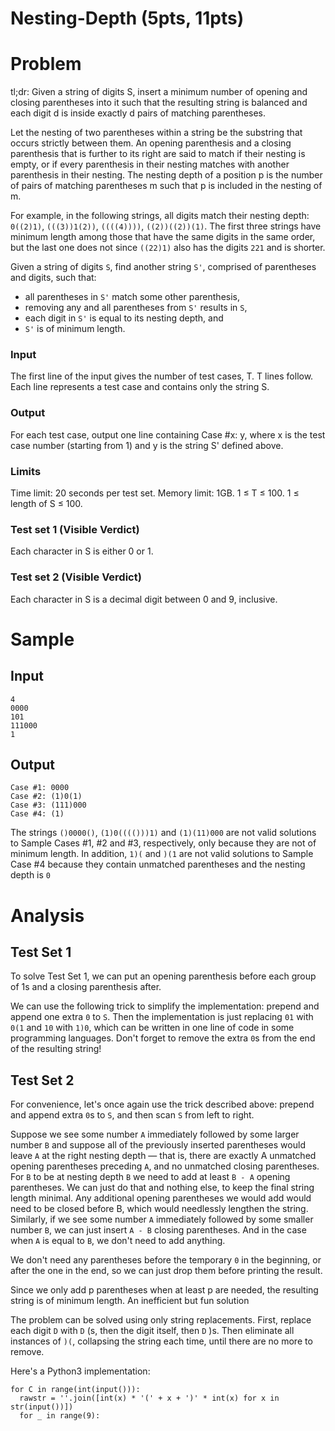 # Nesting-Depth (5pts, 11pts)

# Problem

tl;dr: Given a string of digits S, insert a minimum number of opening and closing parentheses into it such that the resulting string is balanced and each digit d is inside exactly d pairs of matching parentheses.

Let the nesting of two parentheses within a string be the substring that occurs strictly between them. An opening parenthesis and a closing parenthesis that is further to its right are said to match if their nesting is empty, or if every parenthesis in their nesting matches with another parenthesis in their nesting. The nesting depth of a position p is the number of pairs of matching parentheses m such that p is included in the nesting of m.

For example, in the following strings, all digits match their nesting depth: `0((2)1)`, `(((3))1(2))`, `((((4))))`, `((2))((2))(1)`. The first three strings have minimum length among those that have the same digits in the same order, but the last one does not since `((22)1)` also has the digits `221` and is shorter.

Given a string of digits `S`, find another string `S'`, comprised of parentheses and digits, such that:

- all parentheses in `S'` match some other parenthesis,
- removing any and all parentheses from `S'` results in `S`,
- each digit in `S'` is equal to its nesting depth, and
- `S'` is of minimum length.

### Input

The first line of the input gives the number of test cases, T. T lines follow. Each line represents a test case and contains only the string S.
### Output

For each test case, output one line containing Case #x: y, where x is the test case number (starting from 1) and y is the string S' defined above.
### Limits

Time limit: 20 seconds per test set.
Memory limit: 1GB.
1 ≤ T ≤ 100.
1 ≤ length of S ≤ 100.

### Test set 1 (Visible Verdict)
Each character in S is either 0 or 1.

### Test set 2 (Visible Verdict)
Each character in S is a decimal digit between 0 and 9, inclusive.

# Sample

## Input 
```
4
0000
101
111000
1
```
  
## Output
```
Case #1: 0000
Case #2: (1)0(1)
Case #3: (111)000
Case #4: (1)
```
  

The strings `()0000()`, `(1)0(((()))1)` and `(1)(11)000` are not valid solutions to Sample Cases #1, #2 and #3, respectively, only because they are not of minimum length. In addition, `1)(` and `)(1` are not valid solutions to Sample Case #4 because they contain unmatched parentheses and the nesting depth is `0`


# Analysis

## Test Set 1

To solve Test Set 1, we can put an opening parenthesis before each group of 1s and a closing parenthesis after.

We can use the following trick to simplify the implementation: prepend and append one extra `0` to `S`. Then the implementation is just replacing `01` with `0(1` and `10` with `1)0`, which can be written in one line of code in some programming languages. Don't forget to remove the extra `0`s from the end of the resulting string!

## Test Set 2

For convenience, let's once again use the trick described above: prepend and append extra `0`s to `S`, and then scan `S` from left to right.

Suppose we see some number `A` immediately followed by some larger number `B` and suppose all of the previously inserted parentheses would leave `A` at the right nesting depth — that is, there are exactly A unmatched opening parentheses preceding `A`, and no unmatched closing parentheses. For `B` to be at nesting depth `B` we need to add at least `B - A` opening parentheses. We can just do that and nothing else, to keep the final string length minimal. Any additional opening parentheses we would add would need to be closed before B, which would needlessly lengthen the string. Similarly, if we see some number `A` immediately followed by some smaller number `B`, we can just insert `A - B` closing parentheses. And in the case when `A` is equal to `B`, we don't need to add anything.

We don't need any parentheses before the temporary `0` in the beginning, or after the one in the end, so we can just drop them before printing the result.

Since we only add p parentheses when at least p are needed, the resulting string is of minimum length.
An inefficient but fun solution

The problem can be solved using only string replacements. First, replace each digit `D` with `D` (s, then the digit itself, then `D` )s. Then eliminate all instances of `)(`, collapsing the string each time, until there are no more to remove.

Here's a Python3 implementation:
```
for C in range(int(input())):
  rawstr = ''.join([int(x) * '(' + x + ')' * int(x) for x in str(input())])
  for _ in range(9):
```
